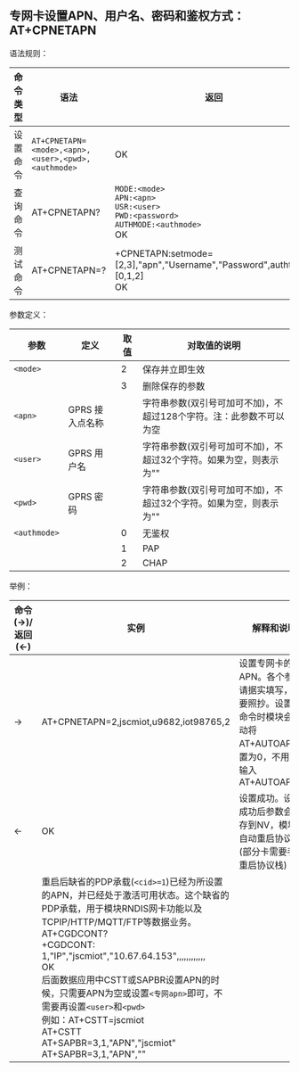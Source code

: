 ## 专网卡设置APN、用户名、密码和鉴权方式：AT+CPNETAPN

语法规则：

| 命令类型 | 语法                                               | 返回                                                         |
| -------- | -------------------------------------------------- | ------------------------------------------------------------ |
| 设置命令 | `AT+CPNETAPN=<mode>,<apn>,<user>,<pwd>,<authmode>` | OK                                                           |
| 查询命令 | AT+CPNETAPN?                                       | `MODE:<mode>`<br>`APN:<apn>`<br>`USR:<user>`<br>`PWD:<password>`<br>`AUTHMODE:<authmode>` <br>OK |
| 测试命令 | AT+CPNETAPN=?                                      | +CPNETAPN:setmode=[2,3],"apn","Username","Password",authtype=[0,1,2] <br>OK |

 

参数定义：

| 参数         | 定义            | 取值 | 对取值的说明                                                 |
| ------------ | --------------- | ---- | ------------------------------------------------------------ |
| `<mode>`     |                 | 2    | 保存并立即生效                                               |
|              |                 | 3    | 删除保存的参数                                               |
| `<apn>`      | GPRS 接入点名称 |      | 字符串参数(双引号可加可不加)，不超过128个字符。注：此参数不可以为空 |
| `<user>`     | GPRS 用户名     |      | 字符串参数(双引号可加可不加)，不超过32个字符。如果为空，则表示为"" |
| `<pwd>`      | GPRS 密码       |      | 字符串参数(双引号可加可不加)，不超过32个字符。如果为空，则表示为"" |
| `<authmode>` |                 | 0    | 无鉴权                                                       |
|              |                 | 1    | PAP                                                          |
|              |                 | 2    | CHAP                                                         |

 

举例：

| 命令(→)/返回(←) | 实例                                                         | 解释和说明                                                   |
| --------------- | ------------------------------------------------------------ | ------------------------------------------------------------ |
| →               | AT+CPNETAPN=2,jscmiot,u9682,iot98765,2                       | 设置专网卡的APN。各个参数请据实填写，不要照抄。设置此命令时模块会自动将AT+AUTOAPN设置为0，不用提前输入AT+AUTOAPN=0 |
| ←               | OK                                                           | 设置成功。设置成功后参数会保存到NV，模块会自动重启协议栈(部分卡需要手动重启协议栈) |
|                 | 重启后缺省的PDP承载(`<cid>=1`)已经为所设置的APN，并已经处于激活可用状态。这个缺省的PDP承载，用于模块RNDIS网卡功能以及TCPIP/HTTP/MQTT/FTP等数据业务。<br>AT+CGDCONT?<br> +CGDCONT: 1,"IP","jscmiot","10.67.64.153",,,,,,,,,,,,<br>OK<br>后面数据应用中CSTT或SAPBR设置APN的时候，只需要APN为空或设置`<专网apn>`即可，不需要再设置`<user>`和`<pwd>`<br>例如：AT+CSTT=jscmiot<br>AT+CSTT<br>AT+SAPBR=3,1,"APN","jscmiot"<br>AT+SAPBR=3,1,"APN","" |                                                              |
